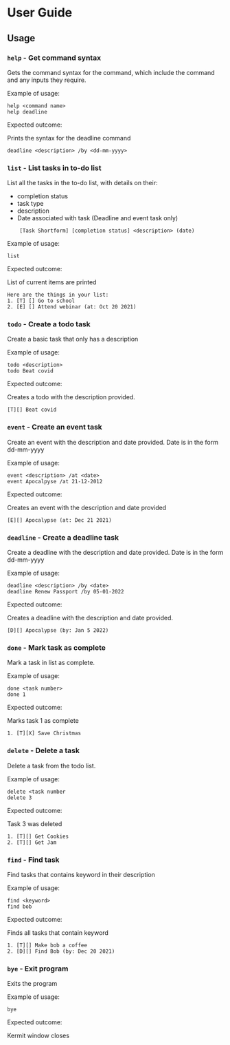 # User Guide

## Usage

### `help` - Get command syntax

Gets the command syntax for the command, which include the command and
any inputs they require.

Example of usage: 

```
help <command name>
help deadline
```

Expected outcome:

Prints the syntax for the deadline command 
```
deadline <description> /by <dd-mm-yyyy>
```

### `list` - List tasks in to-do list

List all the tasks in the to-do list, with details on their:
- completion status 
- task type
- description
- Date associated with task (Deadline and event task only)

```
    [Task Shortform] [completion status] <description> (date)
```

Example of usage:

`list`

Expected outcome:

List of current items are printed
```
Here are the things in your list:
1. [T] [] Go to school
2. [E] [] Attend webinar (at: Oct 20 2021)
```

### `todo` - Create a todo task

Create a basic task that only has a description

Example of usage:

```
todo <description>
todo Beat covid
```

Expected outcome:

Creates a todo with the description provided.
```
[T][] Beat covid
```

### `event` - Create an event task

Create an event with the description and date provided.
Date is in the form dd-mm-yyyy

Example of usage:

```
event <description> /at <date>
event Apocalpyse /at 21-12-2012
```

Expected outcome:

Creates an event with the description and date provided
```
[E][] Apocalypse (at: Dec 21 2021)
```

### `deadline` - Create a deadline task

Create a deadline with the description and date provided.
Date is in the form dd-mm-yyyy

Example of usage:

```
deadline <description> /by <date>
deadline Renew Passport /by 05-01-2022
```

Expected outcome:

Creates a deadline with the description and date provided.
```
[D][] Apocalypse (by: Jan 5 2022)
```

### `done` - Mark task as complete

Mark a task in list as complete.

Example of usage:

```
done <task number>
done 1
```
Expected outcome:

Marks task 1 as complete
```
1. [T][X] Save Christmas 
```

### `delete` - Delete a task

Delete a task from the todo list.

Example of usage:

```
delete <task number
delete 3
```

Expected outcome:

Task 3 was deleted
```
1. [T][] Get Cookies
2. [T][] Get Jam
```

### `find` - Find task

Find tasks that contains keyword  in their description

Example of usage:

```
find <keyword>
find bob
```

Expected outcome:

Finds all tasks that contain keyword
```
1. [T][] Make bob a coffee
2. [D][] Find Bob (by: Dec 20 2021)
```

### `bye` - Exit program

Exits the program

Example of usage:

`bye`

Expected outcome:

Kermit window closes

